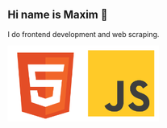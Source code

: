 ## Hi name is Maxim 👋

I do frontend development and web scraping.

<img width="150" src="https://github.com/maksimkaJCHK/maksimkaJCHK/blob/main/img/icons/html-5.svg" /><img width="150" src="https://github.com/maksimkaJCHK/maksimkaJCHK/blob/main/img/icons/js.svg" />
